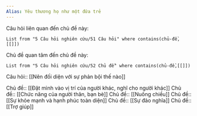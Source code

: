 ```yaml
---
Alias: Yêu thương họ như một đứa trẻ
---
```

Câu hỏi liên quan đến chủ đề này:
```dataview
List from "5 Câu hỏi nghiên cứu/51 Câu hỏi" where contains(chủ-đề,[[]]) 
```

Chủ đề quan tâm đến chủ đề này:
```dataview
List from "5 Câu hỏi nghiên cứu/52 Chủ đề" where contains(chủ-đề,[[]]) 
```

Câu hỏi:: [[Nên đối diện với sự phản bội thế nào]]

Chủ đề:: [[Đặt mình vào vị trí của người khác, nghĩ cho người khác]]
Chủ đề:: [[Chức năng của người thân, bạn bè]]
Chủ đề:: [[Nuông chiều]]
Chủ đề:: [[Sự khỏe mạnh và hạnh phúc toàn diện]]
Chủ đề:: [[Sự đảo nghĩa]]
Chủ đề:: [[Trợ giúp]]